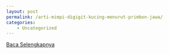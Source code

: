 ```yaml
---
layout: post
permalink: /arti-mimpi-digigit-kucing-menurut-primbon-jawa/
categories:
    - Uncategorized
---
```


[Baca Selengkapnya](/10)
